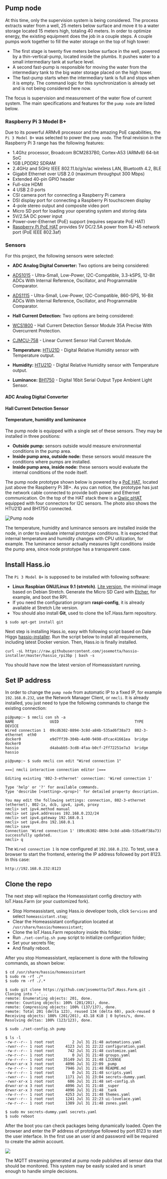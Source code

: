 ## Pump node

At this time, only the supervision system is being considered. The process extracts water from a well, 25 meters below surface and move it to a water storage located 15 meters high, totaling 40 meters. In order to optimize energy, the existing equipment does the job in a couple steps. A couple pumps work together to fill the water storage on the top of high tower:

- The first stage is twenty five meters below surface in the well, powered by a thin-vertical-pump, located inside the plumbs. It pushes water to a small intermediary tank at surface level.
- A second fast-pump is responsible for moving the water from the intermediary tank to the big water storage placed on the high tower.
- The fast-pump starts when the intermediary tank is full and stops when it is empty. The command logic for this synchronization is already set and is not being considered here now.

The focus is supervision and measurement of the water flow of current system. The main specifications and features for the `pump node` are listed below.

### Raspberry Pi 3 Model B+

Due to its powerful ARMv8 processor and the amazing PoE capabilities, the `Pi 3 Model B+` was selected to power the `pump node`. The final revision in the Raspberry Pi 3 range has the following features:

- 1.4Ghz processor, Broadcom BCM2837B0, Cortex-A53 (ARMv8) 64-bit SoC
- 1GB LPDDR2 SDRAM
- 2.4GHz and 5GHz IEEE 802.11.b/g/n/ac wireless LAN, Bluetooth 4.2, BLE
- Gigabit Ethernet over USB 2.0 (maximum throughput 300 Mbps)
- Extended 40-pin GPIO header
- Full-size HDMI
- 4 USB 2.0 ports
- CSI camera port for connecting a Raspberry Pi camera
- DSI display port for connecting a Raspberry Pi touchscreen display
- 4-pole stereo output and composite video port
- Micro SD port for loading your operating system and storing data
- 5V/2.5A DC power input
- Power-over-Ethernet (PoE) support (requires separate PoE HAT)
- [Raspberry Pi PoE HAT](https://static.raspberrypi.org/files/product-briefs/Raspberry-Pi-PoE_HAT-Product-Brief.pdf) provides 5V DC/2.5A power from RJ-45 network port (PoE IEEE 802.3af)

### Sensors

For this project, the following sensors were selected:

- **ADC Analog Digital Converter:** Two options are being considered:
- [ADS1015](http://www.ti.com/lit/ds/symlink/ads1015.pdf) - Ultra-Small, Low-Power, I2C-Compatible, 3.3-kSPS, 12-Bit ADCs With Internal Reference, Oscillator, and Programmable Comparator.
- [ADS1115](http://www.ti.com/lit/ds/symlink/ads1115.pdf) - Ultra-Small, Low-Power, I2C-Compatible, 860-SPS, 16-Bit ADCs With Internal Reference, Oscillator, and Programmable Comparator.

- **Hall Current Detection:** Two options are being considered:
- [WCS1800](https://www.banggood.com/search/dc-5v-wcs1800-hall-current-detection-sensor-module-35a-precise.html) - Hall Current Detection Sensor Module 35A Precise With Overcurrent Protection.
- [CJMCU-758](https://www.banggood.com/search/3pcs-cjmcu-758-acs758lcb-050b-pff-t-linear-current-sensor.html)  - Linear Current Sensor Hall Current Module.

- **Temperature:** [HTU21D](https://www.mouser.com/pdfdocs/HTU21DF.PDF) - Digital Relative Humidity sensor with Temperature output.
- **Humidity:** [HTU21D](https://www.mouser.com/pdfdocs/HTU21DF.PDF) - Digital Relative Humidity sensor with Temperature output.
- **Luminance:** [BH1750](https://www.mouser.com/ds/2/348/bh1750fvi-e-186247.pdf)  - Digital 16bit Serial Output Type Ambient Light Sensor.

#### ADC Analog Digital Converter

#### Hall Current Detection Sensor

#### Temperature, humidity and luminance

The pump node is equipped with a single set of these sensors. They may be installed in three positions:

- **Outside pump:** sensors outside would measure environmental conditions in the pump area.
- **Inside pump area, outside node:** these sensors would measure the conditions where pumps are installed.
- **Inside pump area, inside node:** these sensors would evaluate the internal conditions of the node itself.

The pump node prototype shown below is powered by a [PoE HAT](https://static.raspberrypi.org/files/product-briefs/Raspberry-Pi-PoE_HAT-Product-Brief.pdf), located just above the Raspberry Pi 3B+. As you can notice, the prototype has just the network cable connected to provide both power and Ethernet communication. On the top of the HAT stack there is a [Qwiic pHAT](https://cdn.sparkfun.com/assets/9/c/4/8/6/Qwiic_pHat_for_Raspberry_Pi_v20.pdf) equipped with four connectors for I2C sensors. The photo also shows the HTU21D and BH1750 connected.

![Pump node](https://i.imgur.com/0aoOnIq.png)

The temperature, humidity and luminance sensors are installed inside the node, in order to evaluate internal prototype conditions. It is expected that internal temperature and humidity changes with CPU utilization, for example. The luminance sensor actually measures light conditions inside the pump area, since node prototype has a transparent case.

## Install Hass.io

The `Pi 3 Model B+` is supposed to be installed with following software:

- **Linux Raspbian GNU/Linux 9.1 (stretch)**. [Lite version](https://www.raspberrypi.org/downloads/raspbian/), the minimal image based on Debian Stretch. Generate the Micro SD Card with [Etcher](https://www.raspberrypi.org/magpi/pi-sd-etcher/), for example, and boot the RPI.
- If you need the configuration program **raspi-config**, it is already available at Stretch Lite version.
- You should also install **Git**, used to clone the IoT.Hass.farm repository.

```
$ sudo apt-get install git
```

Next step is installing Hass.io, easy with following script based on Dale Higgs [hassio-installer](https://github.com/josemotta/hassio-installer). Run the script below to install all requirements, including latest Docker version. Then, Hass.io is finally installed.

    curl -sL https://raw.githubusercontent.com/josemotta/hassio-installer/master/hassio_rpi3bp | bash -s

You should have now the latest version of Homeassistant running.

## Set IP address

In order to change the `pump node` from automatic IP to a fixed IP, for example `192.168.0.232`, use the Network Manager Client, or `nmcli`. It is already installed, you just need to type the following commands to change the existing connection:

	pi@pump:~ $ nmcli con sh -a
	NAME                UUID                                  TYPE            DEVICE
	Wired connection 1  09cd6302-8894-3c8d-a84b-535ad6f38a73  802-3-ethernet  eth0
	docker0             e9d7ff39-304b-4a90-9498-dfcac41661ea  bridge          docker0
	hassio              d4ababb5-3cd8-4faa-b0cf-2ff72251e7a3  bridge          hassio

	pi@pump:~ $ sudo nmcli con edit "Wired connection 1"
	
	===| nmcli interactive connection editor |===
	
	Editing existing '802-3-ethernet' connection: 'Wired connection 1'
	
	Type 'help' or '?' for available commands.
	Type 'describe [<setting>.<prop>]' for detailed property description.
	
	You may edit the following settings: connection, 802-3-ethernet (ethernet), 802-1x, dcb, ipv4, ipv6, proxy
	nmcli> set ipv4.method manual
	nmcli> set ipv4.addresses 192.168.0.232/24
	nmcli> set ipv4.gateway 192.168.0.1
	nmcli> set ipv4.dns 192.168.0.1
	nmcli> save
	Connection 'Wired connection 1' (09cd6302-8894-3c8d-a84b-535ad6f38a73) successfully updated.
	nmcli> q

The `Wired connection 1` is now configured at `192.168.0.232`. To test, use a browser to start the frontend, entering the IP address followed by port 8123. In this case:

```
http://192.168.0.232:8123
```

## Clone the repo

The next step will replace the Homeassistant config directory with IoT.Hass.Farm (or your customized fork).

- Stop Homeassistant, using Hass.io developer tools, click `Services` and select `homeassistant.stop`;
- Clear the Homeassistant configuration located at `/usr/share/hassio/homeassistant`;
- Clone the IoT.Hass.Farm repository inside this folder;
- Run `./set-config.sh pump` script to initialize configuration folder;
- Set your secrets file;
- And finally reboot.

After you stop Homeassistant, replacement is done with the following commands, as shown below:

```
$ cd /usr/share/hassio/homeassistant
$ sudo rm -rf ./*
$ sudo rm -rf ./.*

$ sudo git clone https://github.com/josemotta/IoT.Hass.Farm.git .
Cloning into '.'...
remote: Enumerating objects: 201, done.
remote: Counting objects: 100% (201/201), done.
remote: Compressing objects: 100% (137/137), done.
remote: Total 201 (delta 123), reused 134 (delta 60), pack-reused 0
Receiving objects: 100% (201/201), 43.18 KiB | 0 bytes/s, done.
Resolving deltas: 100% (123/123), done.

$ sudo ./set-config.sh pump

$ ls -l
-rw-r--r-- 1 root root        2 Jul 31 21:48 automations.yaml
-rwxr--r-- 1 root root     4123 Jul 31 22:22 configuration.yaml
-rw-r--r-- 1 root root      742 Jul 31 21:48 customize.yaml
-rw-r--r-- 1 root root        0 Jul 31 21:48 groups.yaml
-rw-r--r-- 1 root root    35149 Jul 31 21:48 LICENSE
drwxr-xr-x 3 root root     4096 Jul 31 22:09 _pump
-rw-r--r-- 1 root root     7946 Jul 31 21:48 README.md
-rw-r--r-- 1 root root        0 Jul 31 21:48 scripts.yaml
-rwxr--r-- 1 root root     1171 Jul 31 23:04 secrets-dummy.yaml
-rwxr-xr-x 1 root root      606 Jul 31 21:48 set-config.sh
drwxr-xr-x 3 root root     4096 Jul 31 21:48 _super
drwxr-xr-x 3 root root     4096 Jul 31 21:48 _tank
-rw-r--r-- 1 root root     4253 Jul 31 21:48 themes.yaml
-rwxr--r-- 1 root root     1241 Jul 31 22:23 ui-lovelace.yaml
-rw-r--r-- 1 root root     1389 Jul 31 21:48 zones.yaml

$ sudo mv secrets-dummy.yaml secrets.yaml
$ sudo reboot
```

After the boot you can check packages being dynamically loaded. Open the browser and enter the IP address of prototype followed by port 8123 to start the user interface. In the first use an user id and password will be required to create the admin account.

![](https://i.imgur.com/WKt3h9D.png)

The MQTT streaming generated at pump node publishes all sensor data that should be monitored.  This system may be easily scaled and is smart enough to handle simple decisions.

